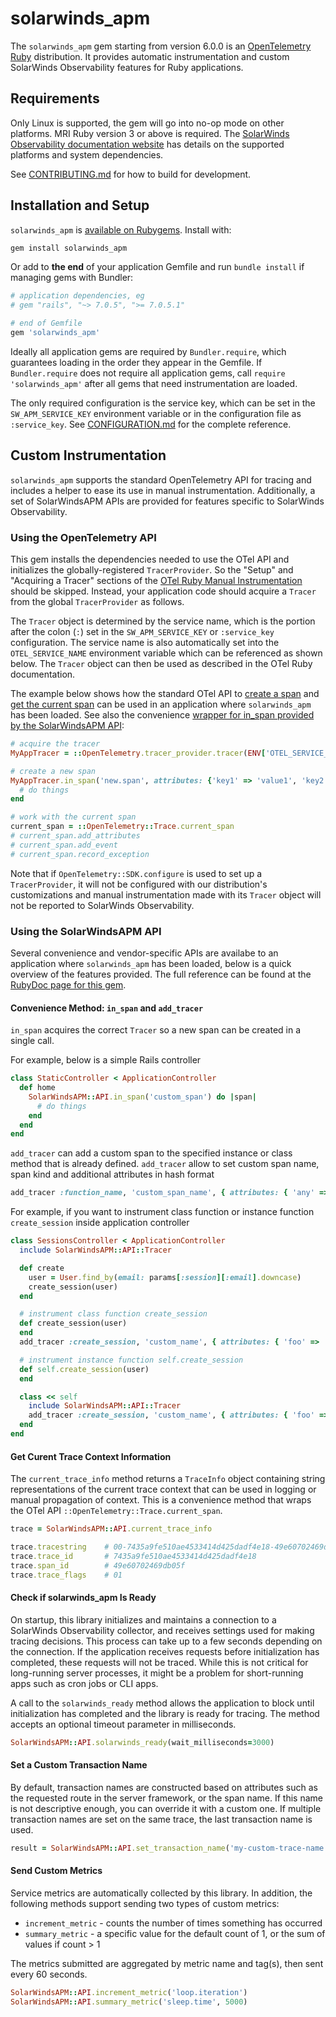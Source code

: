 # solarwinds_apm

The `solarwinds_apm` gem starting from version 6.0.0 is an [OpenTelemetry Ruby](https://opentelemetry.io/docs/instrumentation/ruby/) distribution. It provides automatic instrumentation and custom SolarWinds Observability features for Ruby applications.

## Requirements

Only Linux is supported, the gem will go into no-op mode on other platforms. MRI Ruby version 3 or above is required. The [SolarWinds Observability documentation website](https://documentation.solarwinds.com/en/success_center/observability/content/configure/services/ruby/install.htm) has details on the supported platforms and system dependencies.

See [CONTRIBUTING.md](CONTRIBUTING.md) for how to build for development.

## Installation and Setup

`solarwinds_apm` is [available on Rubygems](https://rubygems.org/gems/solarwinds_apm). Install with:

```bash
gem install solarwinds_apm
```

Or add to **the end** of your application Gemfile and run `bundle install` if managing gems with Bundler:

```ruby
# application dependencies, eg
# gem "rails", "~> 7.0.5", ">= 7.0.5.1"

# end of Gemfile
gem 'solarwinds_apm'
```

Ideally all application gems are required by `Bundler.require`, which guarantees loading in the order they appear in the Gemfile. If `Bundler.require` does not require all application gems, call `require 'solarwinds_apm'` after all gems that need instrumentation are loaded.

The only required configuration is the service key, which can be set in the `SW_APM_SERVICE_KEY` environment variable or in the configuration file as `:service_key`. See [CONFIGURATION.md](CONFIGURATION.md) for the complete reference.

## Custom Instrumentation

`solarwinds_apm` supports the standard OpenTelemetry API for tracing and includes a helper to ease its use in manual instrumentation.  Additionally, a set of SolarWindsAPM APIs are provided for features specific to SolarWinds Observability.

### Using the OpenTelemetry API

This gem installs the dependencies needed to use the OTel API and initializes the globally-registered `TracerProvider`. So the "Setup" and "Acquiring a Tracer" sections of the [OTel Ruby Manual Instrumentation](https://opentelemetry.io/docs/instrumentation/ruby/manual/) should be skipped. Instead, your application code should acquire a `Tracer` from the global `TracerProvider` as follows.

The `Tracer` object is determined by the service name, which is the portion after the colon (`:`) set in the `SW_APM_SERVICE_KEY` or `:service_key` configuration. The service name is also automatically set into the `OTEL_SERVICE_NAME` environment variable which can be referenced as shown below. The `Tracer` object can then be used as described in the OTel Ruby documentation.

The example below shows how the standard OTel API to [create a span](https://opentelemetry.io/docs/instrumentation/ruby/manual/#creating-new-spans) and [get the current span](https://opentelemetry.io/docs/instrumentation/ruby/manual/#get-the-current-span) can be used in an application where `solarwinds_apm` has been loaded.  See also the convenience [wrapper for in_span provided by the SolarWindsAPM API](#convenience-method-for-in_span):

```ruby
# acquire the tracer
MyAppTracer = ::OpenTelemetry.tracer_provider.tracer(ENV['OTEL_SERVICE_NAME'])

# create a new span
MyAppTracer.in_span('new.span', attributes: {'key1' => 'value1', 'key2' => 'value2'}) do |span|
  # do things
end

# work with the current span
current_span = ::OpenTelemetry::Trace.current_span
# current_span.add_attributes
# current_span.add_event
# current_span.record_exception
```

Note that if `OpenTelemetry::SDK.configure` is used to set up a `TracerProvider`, it will not be configured with our distribution's customizations and manual instrumentation made with its `Tracer` object will not be reported to SolarWinds Observability.

### Using the SolarWindsAPM API

Several convenience and vendor-specific APIs are availabe to an application where `solarwinds_apm` has been loaded, below is a quick overview of the features provided. The full reference can be found at the [RubyDoc page for this gem](https://rubydoc.info/github/solarwinds/apm-ruby).

#### Convenience Method: `in_span` and `add_tracer`

`in_span` acquires the correct `Tracer` so a new span can be created in a single call.

For example, below is a simple Rails controller

```ruby
class StaticController < ApplicationController
  def home
    SolarWindsAPM::API.in_span('custom_span') do |span|
      # do things
    end
  end
end
```

`add_tracer` can add a custom span to the specified instance or class method that is already defined. `add_tracer` allow to set custom span name, span kind and additional attributes in hash format

```ruby
add_tracer :function_name, 'custom_span_name', { attributes: { 'any' => 'attributes' }, kind: :span_kind }
```

For example, if you want to instrument class function or instance function `create_session` inside application controller

```ruby
class SessionsController < ApplicationController
  include SolarWindsAPM::API::Tracer

  def create
    user = User.find_by(email: params[:session][:email].downcase)
    create_session(user)
  end

  # instrument class function create_session
  def create_session(user)
  end
  add_tracer :create_session, 'custom_name', { attributes: { 'foo' => 'bar' }, kind: :consumer }

  # instrument instance function self.create_session
  def self.create_session(user)
  end

  class << self
    include SolarWindsAPM::API::Tracer
    add_tracer :create_session, 'custom_name', { attributes: { 'foo' => 'bar' }, kind: :consumer }
  end
end
```

#### Get Curent Trace Context Information

The `current_trace_info` method returns a `TraceInfo` object containing string representations of the current trace context that can be used in logging or manual propagation of context. This is a convenience method that wraps the OTel API `::OpenTelemetry::Trace.current_span`.

```ruby
trace = SolarWindsAPM::API.current_trace_info

trace.tracestring    # 00-7435a9fe510ae4533414d425dadf4e18-49e60702469db05f-01
trace.trace_id       # 7435a9fe510ae4533414d425dadf4e18
trace.span_id        # 49e60702469db05f
trace.trace_flags    # 01
```

#### Check if solarwinds_apm Is Ready

On startup, this library initializes and maintains a connection to a SolarWinds Observability collector, and receives settings used for making tracing decisions. This process can take up to a few seconds depending on the connection. If the application receives requests before initialization has completed, these requests will not be traced. While this is not critical for long-running server processes, it might be a problem for short-running apps such as cron jobs or CLI apps.

A call to the `solarwinds_ready` method allows the application to block until initialization has completed and the library is ready for tracing. The method accepts an optional timeout parameter in milliseconds.

```ruby
SolarWindsAPM::API.solarwinds_ready(wait_milliseconds=3000)
```

#### Set a Custom Transaction Name

By default, transaction names are constructed based on attributes such as the requested route in the server framework, or the span name. If this name is not descriptive enough, you can override it with a custom one. If multiple transaction names are set on the same trace, the last transaction name is used.

```ruby
result = SolarWindsAPM::API.set_transaction_name('my-custom-trace-name')
```

#### Send Custom Metrics

Service metrics are automatically collected by this library.  In addition, the following methods support sending two types of custom metrics:

* `increment_metric` - counts the number of times something has occurred
* `summary_metric` - a specific value for the default count of 1, or the sum of values if count > 1

The metrics submitted are aggregated by metric name and tag(s), then sent every 60 seconds.

```ruby
SolarWindsAPM::API.increment_metric('loop.iteration')
SolarWindsAPM::API.summary_metric('sleep.time', 5000)
```
